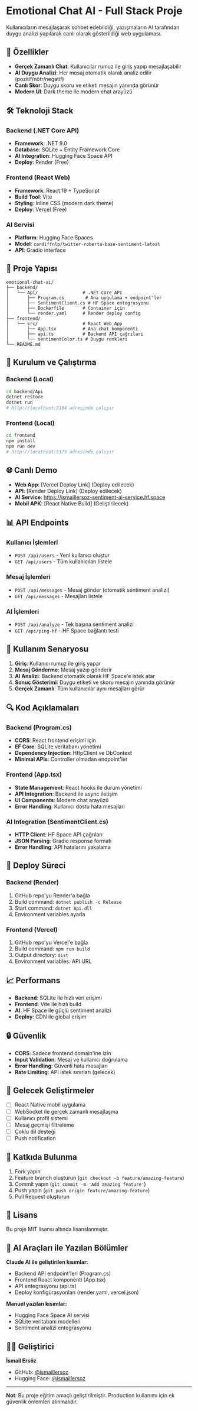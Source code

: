 # Emotional Chat AI - Full Stack Proje

Kullanıcıların mesajlaşarak sohbet edebildiği, yazışmaların AI tarafından duygu analizi yapılarak canlı olarak gösterildiği web uygulaması.

## 🚀 Özellikler

- **Gerçek Zamanlı Chat**: Kullanıcılar rumuz ile giriş yapıp mesajlaşabilir
- **AI Duygu Analizi**: Her mesaj otomatik olarak analiz edilir (pozitif/nötr/negatif)
- **Canlı Skor**: Duygu skoru ve etiketi mesajın yanında görünür
- **Modern UI**: Dark theme ile modern chat arayüzü

## 🛠️ Teknoloji Stack

### Backend (.NET Core API)
- **Framework**: .NET 9.0
- **Database**: SQLite + Entity Framework Core
- **AI Integration**: Hugging Face Space API
- **Deploy**: Render (Free)

### Frontend (React Web)
- **Framework**: React 19 + TypeScript
- **Build Tool**: Vite
- **Styling**: Inline CSS (modern dark theme)
- **Deploy**: Vercel (Free)

### AI Servisi
- **Platform**: Hugging Face Spaces
- **Model**: `cardiffnlp/twitter-roberta-base-sentiment-latest`
- **API**: Gradio interface

## 📁 Proje Yapısı

```
emotional-chat-ai/
├── backend/
│   └── Api/                 # .NET Core API
│       ├── Program.cs        # Ana uygulama + endpoint'ler
│       ├── SentimentClient.cs # HF Space entegrasyonu
│       ├── Dockerfile       # Container için
│       └── render.yaml      # Render deploy config
├── frontend/
│   └── src/                 # React Web App
│       ├── App.tsx          # Ana chat komponenti
│       ├── api.ts           # Backend API çağrıları
│       └── sentimentColor.ts # Duygu renkleri
└── README.md
```

## 🔧 Kurulum ve Çalıştırma

### Backend (Local)
```bash
cd backend/Api
dotnet restore
dotnet run
# http://localhost:5164 adresinde çalışır
```

### Frontend (Local)
```bash
cd frontend
npm install
npm run dev
# http://localhost:5173 adresinde çalışır
```

## 🌐 Canlı Demo

- **Web App**: [Vercel Deploy Link] (Deploy edilecek)
- **API**: [Render Deploy Link] (Deploy edilecek)
- **AI Service**: https://ismaillersoz-sentiment-ai-service.hf.space
- **Mobil APK**: [React Native Build] (Geliştirilecek)

## 📊 API Endpoints

### Kullanıcı İşlemleri
- `POST /api/users` - Yeni kullanıcı oluştur
- `GET /api/users` - Tüm kullanıcıları listele

### Mesaj İşlemleri
- `POST /api/messages` - Mesaj gönder (otomatik sentiment analizi)
- `GET /api/messages` - Mesajları listele

### AI İşlemleri
- `POST /api/analyze` - Tek başına sentiment analizi
- `GET /api/ping-hf` - HF Space bağlantı testi

## 🎯 Kullanım Senaryosu

1. **Giriş**: Kullanıcı rumuz ile giriş yapar
2. **Mesaj Gönderme**: Mesaj yazıp gönderir
3. **AI Analizi**: Backend otomatik olarak HF Space'e istek atar
4. **Sonuç Gösterimi**: Duygu etiketi ve skoru mesajın yanında görünür
5. **Gerçek Zamanlı**: Tüm kullanıcılar aynı mesajları görür

## 🔍 Kod Açıklamaları

### Backend (Program.cs)
- **CORS**: React frontend erişimi için
- **EF Core**: SQLite veritabanı yönetimi
- **Dependency Injection**: HttpClient ve DbContext
- **Minimal APIs**: Controller olmadan endpoint'ler

### Frontend (App.tsx)
- **State Management**: React hooks ile durum yönetimi
- **API Integration**: Backend ile async iletişim
- **UI Components**: Modern chat arayüzü
- **Error Handling**: Kullanıcı dostu hata mesajları

### AI Integration (SentimentClient.cs)
- **HTTP Client**: HF Space API çağrıları
- **JSON Parsing**: Gradio response formatı
- **Error Handling**: API hatalarını yakalama

## 🚀 Deploy Süreci

### Backend (Render)
1. GitHub repo'yu Render'a bağla
2. Build command: `dotnet publish -c Release`
3. Start command: `dotnet Api.dll`
4. Environment variables ayarla

### Frontend (Vercel)
1. GitHub repo'yu Vercel'e bağla
2. Build command: `npm run build`
3. Output directory: `dist`
4. Environment variables: API URL

## 📈 Performans

- **Backend**: SQLite ile hızlı veri erişimi
- **Frontend**: Vite ile hızlı build
- **AI**: HF Space ile güçlü sentiment analizi
- **Deploy**: CDN ile global erişim

## 🔒 Güvenlik

- **CORS**: Sadece frontend domain'ine izin
- **Input Validation**: Mesaj ve kullanıcı doğrulama
- **Error Handling**: Güvenli hata mesajları
- **Rate Limiting**: API istek sınırları (gelecek)

## 📝 Gelecek Geliştirmeler

- [ ] React Native mobil uygulama
- [ ] WebSocket ile gerçek zamanlı mesajlaşma
- [ ] Kullanıcı profil sistemi
- [ ] Mesaj geçmişi filtreleme
- [ ] Çoklu dil desteği
- [ ] Push notification

## 🤝 Katkıda Bulunma

1. Fork yapın
2. Feature branch oluşturun (`git checkout -b feature/amazing-feature`)
3. Commit yapın (`git commit -m 'Add amazing feature'`)
4. Push yapın (`git push origin feature/amazing-feature`)
5. Pull Request oluşturun

## 📄 Lisans

Bu proje MIT lisansı altında lisanslanmıştır.

## 🤖 AI Araçları ile Yazılan Bölümler

**Claude AI ile geliştirilen kısımlar:**
- Backend API endpoint'leri (Program.cs)
- Frontend React komponenti (App.tsx)
- API entegrasyonu (api.ts)
- Deploy konfigürasyonları (render.yaml, vercel.json)

**Manuel yazılan kısımlar:**
- Hugging Face Space AI servisi
- SQLite veritabanı modelleri
- Sentiment analizi entegrasyonu

## 👨‍💻 Geliştirici

**İsmail Ersöz**
- GitHub: [@ismaillersoz](https://github.com/ismaillersoz)
- Hugging Face: [@ismaillersoz](https://huggingface.co/ismaillersoz)

---

**Not**: Bu proje eğitim amaçlı geliştirilmiştir. Production kullanımı için ek güvenlik önlemleri alınmalıdır.
